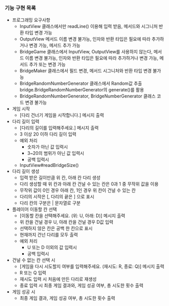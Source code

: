 ### 기능 구현 목록

- 프로그래밍 요구사항
    - InputView 클래스에서만 readLine() 이용해 입력 받음, 메서드와 시그니처 반환 타입 변경 가능
    - OutputView 메서드 이름 변경 불가능, 인자와 반환 타입은 필요에 따라 추가하거나 변경 가능, 메서드 추가 가능
    - BridgeGame 클래스에서 InputView, OutputView를 사용하지 않는다, 메서드 이름 변경 불가능, 인자와 반환 타입은 필요에 따라 추가하거나 변경 가능, 메서드 추가 또는 변경 가능
    - BridgeMaker 클래스에서 필드 변경, 메서드 시그니처와 반환 타입 변경 불가능
    - BridgeRandomNumberGenerator 클래스에서 Random값 추출 bridge.BridgeRandomNumberGenerator의 generate()를 활용
    - BridgeRandomNumberGenerator, BridgeNumberGenerator 클래스 코드 변경 불가능
- 게임 시작
    - [다리 건너기 게임을 시작합니다.] 메시지 출력
- 다리 길이 입력
    - [다리의 길이를 입력해주세요.] 메시지 출력
    - 3 이상 20 이하 다리 길이 입력
    - 예외 처리
        - 숫자가 아닌 값 입력시
        - 3~20의 범위가 아닌 값 입력시
        - 공백 입력시
    - InputView#readBridgeSize()
- 다리 길이 생성
    - 입력 받은 길이만큼 위 칸, 아래 칸 다리 생성
    - 다리 생성할 때 위 칸과 아래 칸 건널 수 있는 칸은 0과 1 중 무작위 값을 이용
    - 무작위 값이 0인 경우 아래 칸, 1인 경우 위 칸이 건널 수 있는 칸
    - 다리의 시작은 [, 다리의 끝은 ] 으로 표시
    - 다리 칸의 구분은 | 문자열로 구분
- 플레이어 이동할 칸 선택
    - [이동할 칸을 선택해주세요. (위: U, 아래: D)] 메시지 출력
    - 위 칸을 건널 경우 U, 아래 칸을 건널 경우 D값 입력
    - 선택하지 않은 칸은 공백 한 칸으로 표시
    - 현재까지 건넌 다리를 모두 출력
    - 예외 처리
        - U 또는 D 이외의 값 입력시
        - 공백 입력시
- 건널 수 없는 칸 선택 시
    - [게임을 다시 시도할지 여부를 입력해주세요. (재시도: R, 종료: Q)] 메시지 출력
    - R 또는 Q 입력
    - 재시도 입력 시 처음에 만든 다리로 재생성
    - 종료 입력 시 최종 게임 결과와, 게임 성공 여부, 총 시도한 횟수 출력
- 게임 성공 시
    - 최종 게임 결과, 게임 성공 여부, 총 시도한 횟수 출력